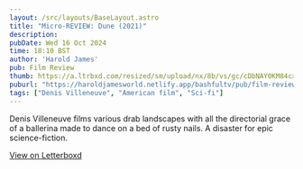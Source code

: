```yaml
---
layout: /src/layouts/BaseLayout.astro
title: "Micro-REVIEW: Dune (2021)"
description: 
pubDate: Wed 16 Oct 2024
time: 18:10 BST
author: 'Harold James'
pub: Film Review
thumb: https://a.ltrbxd.com/resized/sm/upload/nx/8b/vs/gc/cDbNAY0KM84cxXhmj8f0dLWza3t-0-2000-0-3000-crop.jpg?v=49eed12751
puburl: "https://haroldjamesworld.netlify.app/bashfultv/pub/film-review"
tags: ["Denis Villeneuve", "American film", "Sci-fi"]
---
```

Denis Villeneuve films various drab landscapes with all the directorial grace of a ballerina made to dance on a bed of rusty nails. A disaster for epic science-fiction.

<a href="https://letterboxd.com/for_you_bruce/film/dune-2021/" target="_blank" rel="noopener noreferrer">View on Letterboxd</a>

